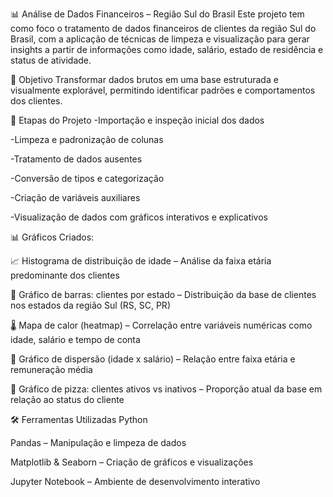 📊 Análise de Dados Financeiros – Região Sul do Brasil
Este projeto tem como foco o tratamento de dados financeiros de clientes da região Sul do Brasil, com a aplicação de técnicas de limpeza e visualização para gerar insights a partir de informações como idade, salário, estado de residência e status de atividade.

🎯 Objetivo
Transformar dados brutos em uma base estruturada e visualmente explorável, permitindo identificar padrões e comportamentos dos clientes.

🧹 Etapas do Projeto
-Importação e inspeção inicial dos dados

-Limpeza e padronização de colunas

-Tratamento de dados ausentes

-Conversão de tipos e categorização

-Criação de variáveis auxiliares

-Visualização de dados com gráficos interativos e explicativos

📊 Gráficos Criados:


📈 Histograma de distribuição de idade – Análise da faixa etária predominante dos clientes


🏢 Gráfico de barras: clientes por estado – Distribuição da base de clientes nos estados da região Sul (RS, SC, PR)


🌡️ Mapa de calor (heatmap) – Correlação entre variáveis numéricas como idade, salário e tempo de conta




🔄 Gráfico de dispersão (idade x salário) – Relação entre faixa etária e remuneração média



🥧 Gráfico de pizza: clientes ativos vs inativos – Proporção atual da base em relação ao status do cliente



🛠️ Ferramentas Utilizadas
Python

Pandas – Manipulação e limpeza de dados

Matplotlib & Seaborn – Criação de gráficos e visualizações

Jupyter Notebook – Ambiente de desenvolvimento interativo

